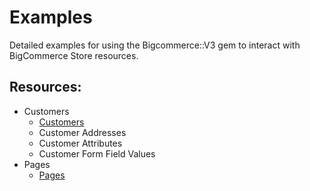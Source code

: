 # Examples

Detailed examples for using the Bigcommerce::V3 gem to interact with BigCommerce Store resources.

## Resources:

* Customers
  * [Customers](customers/customers.rb)
  * Customer Addresses
  * Customer Attributes
  * Customer Form Field Values
* Pages
  * [Pages](pages/pages.rb)
